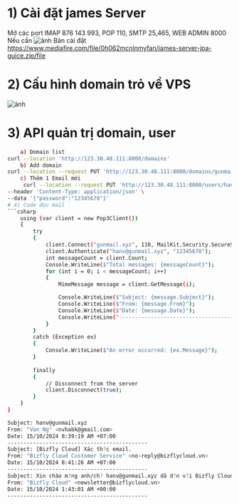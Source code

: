 # 1) Cài đặt  james Server  
   Mở các port IMAP 876 143 993, POP 110, SMTP  25,465, WEB ADMIN 8000 Nếu cần
![ảnh](https://github.com/user-attachments/assets/7f71d65d-e554-4a97-9ab4-5e72542b54cb)
Bản cài đặt 
https://www.mediafire.com/file/0h062mcnlnmyfan/james-server-jpa-guice.zip/file
# 2) Cấu hình domain trỏ về VPS  
![ảnh](https://github.com/user-attachments/assets/b06dc416-583e-4f71-a65f-985c66b5fd6d)

# 3) API quản trị domain, user 
```bash
    a) Domain list
curl --location 'http://123.30.48.111:8000/domains' 
    b) Add domain  
curl --location --request PUT 'http://123.30.48.111:8000/domains/gunmail.xyz' 
    c) Thêm 1 Email mới 
     curl --location --request PUT 'http://123.30.48.111:8000/users/hanv@gunmail.xyz' \
--header 'Content-Type: application/json' \
--data '{"password":"12345678"}' 
# 4) Code đọc mail 
```csharp
    using (var client = new Pop3Client())
    {
        try
        {  
            client.Connect("gunmail.xyz", 110, MailKit.Security.SecureSocketOptions.None);
            client.Authenticate("hanv@gunmail.xyz", "12345678");
            int messageCount = client.Count;
            Console.WriteLine($"Total messages: {messageCount}");
            for (int i = 0; i < messageCount; i++)
            {
                MimeMessage message = client.GetMessage(i);

                Console.WriteLine($"Subject: {message.Subject}");
                Console.WriteLine($"From: {message.From}");
                Console.WriteLine($"Date: {message.Date}");
                Console.WriteLine("--------------------------------------------");
            }
        }
        catch (Exception ex)
        {
            Console.WriteLine($"An error occurred: {ex.Message}");
        }
        
        finally
        {
            // Disconnect from the server
            client.Disconnect(true);
        }
    }
}

Subject: hanv@gunmail.xyz
From: "Van Ng" <nvhabk@gmail.com>
Date: 15/10/2024 8:39:19 AM +07:00
--------------------------------------------
Subject: [Bizfly Cloud] Xác th?c email.
From: "Bizfly Cloud Customer Service" <no-reply@bizflycloud.vn>
Date: 15/10/2024 8:41:26 AM +07:00
--------------------------------------------
Subject: Xin chào m?ng anh/ch? hanv@gunmail.xyz dã d?n v?i Bizfly Cloud
From: "Bizfly Cloud" <newsletter@bizflycloud.vn>
Date: 15/10/2024 1:43:01 AM +00:00
--------------------------------------------

